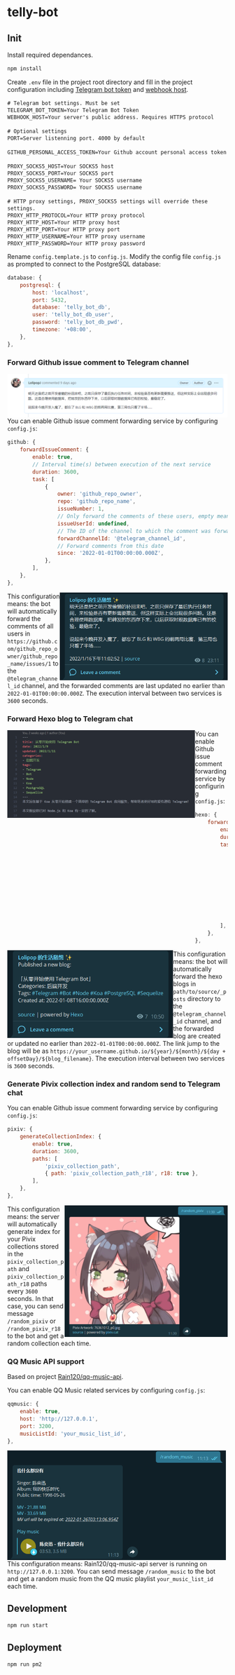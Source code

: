 # telly-bot

## Init

Install required dependances.

```bash
npm install
```

Create `.env` file in the project root directory and fill in the project configuration including [Telegram bot token](https://core.telegram.org/bots#6-botfather) and [webhook host](https://core.telegram.org/bots/api#setwebhook).

```plaintext
# Telegram bot settings. Must be set
TELEGRAM_BOT_TOKEN=Your Telegram Bot Token
WEBHOOK_HOST=Your server's public address. Requires HTTPS protocol

# Optional settings
PORT=Server listenning port. 4000 by default

GITHUB_PERSONAL_ACCESS_TOKEN=Your Github account personal access token

PROXY_SOCKS5_HOST=Your SOCKS5 host
PROXY_SOCKS5_PORT=Your SOCKS5 port
PROXY_SOCKS5_USERNAME= Your SOCKS5 username
PROXY_SOCKS5_PASSWORD= Your SOCKS5 username

# HTTP proxy settings, PROXY_SOCKS5 settings will override these settings.
PROXY_HTTP_PROTOCOL=Your HTTP proxy protocol
PROXY_HTTP_HOST=Your HTTP proxy host
PROXY_HTTP_PORT=Your HTTP proxy port
PROXY_HTTP_USERNAME=Your HTTP proxy username
PROXY_HTTP_PASSWORD=Your HTTP proxy password
```

Rename `config.template.js` to `config.js`. Modify the config file `config.js` as prompted to connect to the PostgreSQL database:

```js
database: {
    postgresql: {
        host: 'localhost',
        port: 5432,
        database: 'telly_bot_db',
        user: 'telly_bot_db_user',
        password: 'telly_bot_db_pwd',
        timezone: '+08:00',
    },
},
```

### Forward Github issue comment to Telegram channel

<img align="right" src="./docs/github_issue_comment.png">

You can enable Github issue comment forwarding service by configuring `config.js`:

```js
github: {
    forwardIssueComment: {
        enable: true,
        // Interval time(s) between execution of the next service
        duration: 3600,
        task: [
            {
                owner: 'github_repo_owner',
                repo: 'github_repo_name',
                issueNumber: 1,
                // Only forward the comments of these users, empty means forward all
                issueUserId: undefined,
                // The ID of the channel to which the comment was forwarded. Example: @lolipop_thoughts
                forwardChannelId: '@telegram_channel_id',
                // Forward comments from this date
                since: '2022-01-01T00:00:00.000Z',
            },
        ],
    },
},
```

<img align="right" height="200" src="./docs/tg_forward_github_issue_comment.png">

This configuration means: the bot will automatically forward the comments of all users in `https://github.com/github_repo_owner/github_repo_name/issues/1` to the `@telegram_channel_id` channel, and the forwarded comments are last updated no earlier than `2022-01-01T00:00:00.000Z`. The execution interval between two services is `3600` seconds.

### Forward Hexo blog to Telegram chat

<img align="left" height="200" src="./docs/hexo_blog.png">

You can enable Github issue comment forwarding service by configuring `config.js`:

```js
hexo: {
    forwardHexoBlog: {
        enable: true,
        duration: 28800,
        task: [
            {
                // Path of Hexo blog posts directory
                path: 'path/to/source/_posts',
                baseUrl: 'https://your_username.github.io',
                // ':day' in permalink will be as ':day + offsetDay'
                offsetDay: 0,
                forwardChannelId: '@telegram_channel_id',
                // Since created date of blog
                since: '2022-01-01T00:00:00.000Z',
            },
        ],
    },
},
```

<img align="left" height="200" src="./docs/tg_forward_hexo_blog.png">

This configuration means: the bot will automatically forward the hexo blogs in `path/to/source/_posts` directory to the `@telegram_channel_id` channel, and the forwarded blog are created or updated no earlier than `2022-01-01T00:00:00.000Z`. The link jump to the blog will be as `https://your_username.github.io/${year}/${month}/${day + offsetDay}/${blog_filename}`. The execution interval between two services is `3600` seconds.

### Generate Pivix collection index and random send to Telegram chat

You can enable Github issue comment forwarding service by configuring `config.js`:

```js
pixiv: {
    generateCollectionIndex: {
        enable: true,
        duration: 3600,
        paths: [
            'pixiv_collection_path',
            { path: 'pixiv_collection_path_r18', r18: true },
        ],
    },
},
```

<img align="right" height="300" src="./docs/tg_random_pixiv_artwork.png">

This configuration means: the server will automatically generate index for your Pivix collections stored in the `pixiv_collection_path` and `pixiv_collection_path_r18` paths every `3600` seconds. In that case, you can send message `/random_pixiv` or `/random_pixiv_r18` to the bot and get a random collection each time.

### QQ Music API support

Based on project [Rain120/qq-music-api](https://github.com/Rain120/qq-music-api).

You can enable QQ Music related services by configuring `config.js`:

```js
qqmusic: {
    enable: true,
    host: 'http://127.0.0.1',
    port: 3200,
    musicListId: 'your_music_list_id',
},
```

<img align="left" height="250" src="./docs/tg_random_music.png">

This configuration means: Rain120/qq-music-api server is running on `http://127.0.0.1:3200`. You can send message `/random_music` to the bot and get a random music from the QQ music playlist `your_music_list_id` each time.

## Development

```bash
npm run start
```

## Deployment

```bash
npm run pm2
```

